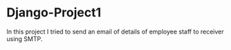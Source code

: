 # Django-Project1

In this project I tried to send an email of details of employee staff to receiver using SMTP.
